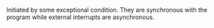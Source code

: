 Initiated by some exceptional condition.
They are synchronous with the program while external interrupts are asynchronous.
